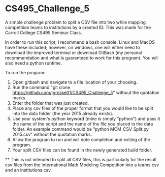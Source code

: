 # CS495_Challenge_5
A simple challenge problem to split a CSV file into two while mapping competition teams to institutions by a created ID.
This was made for the Carroll College CS495 Seminar Class.

In order to run this script, I recommend a bash console. Linux and MacOS have these included; however, on windows, one will either need to download the improved terminal or download GitBash (my personal recommendation and what is guaranteed to work for this program). You will also need a python runtime.

To run the program:
1. Open gitbash and navigate to a file location of your choosing.
2. Run the command "git clone https://github.com/jgrosse01/CS495_Challenge_5" without the quotation marks.
3. Enter the folder that was just created.
4. Place any csv files of the proper format that you would like to be split into the data folder (the year 2015 already exists).
5. Use your system's python keyword (mine is simply "python") and pass it the name of the script and the name of the file you placed in the data folder. An example command would be "python MCM_CSV_Split.py 2015.csv" without the quotation marks.
6. Allow the program to run and will note completion and exiting of the program.
7. Your split CSV files can be found in the newly generated build folder.


** This is not intended to split all CSV files, this is particularly for the result csv files from the International Math Modeling Competition into a teams csv and an institutions csv.
